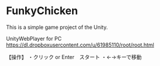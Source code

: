 FunkyChicken
=============

This is a simple game project of the Unity.

UnityWebPlayer for PC
https://dl.dropboxusercontent.com/u/61985110/root/root.html

【操作】
・クリック or Enter　スタート
・←→キーで移動
